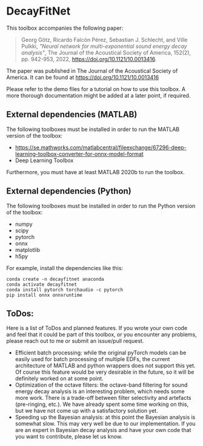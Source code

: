 # DecayFitNet
This toolbox accompanies the following paper:
>Georg Götz, Ricardo Falcón Pérez, Sebastian J. Schlecht, and Ville Pulkki, *"Neural network for multi-exponential sound energy decay analysis"*, The Journal of the Acoustical Society of America, 152(2), pp. 942-953, 2022, https://doi.org/10.1121/10.0013416.
 
The paper was published in The Journal of the Acoustical Society of America. It can be found at https://doi.org/10.1121/10.0013416

Please refer to the demo files for a tutorial on how to use this toolbox. A more thorough documentation might be added at a later point, if required. 

## External dependencies (MATLAB)
The following toolboxes must be installed in order to run the MATLAB version of the toolbox:
- https://se.mathworks.com/matlabcentral/fileexchange/67296-deep-learning-toolbox-converter-for-onnx-model-format
- Deep Learning Toolbox

Furthermore, you must have at least MATLAB 2020b to run the toolbox.

## External dependencies (Python)
The following toolboxes must be installed in order to run the Python version of the toolbox:
- numpy
- scipy
- pytorch
- onnx
- matplotlib
- h5py

For example, install the dependencies like this:
```
conda create -n decayfitnet anaconda
conda activate decayfitnet
conda install pytorch torchaudio -c pytorch
pip install onnx onnxruntime
```

## ToDos: 
Here is a list of ToDos and planned features. If you wrote your own code and feel that it could be part of this toolbox, or you encounter any problems, please reach out to me or submit an issue/pull request. 
- Efficient batch processing: while the original pyTorch models can be easily used for batch processing of multiple EDFs, the current architecture of MATLAB and python wrappers does not support this yet. Of course this feature would be very desirable in the future, so it will be definitely worked on at some point.
- Optimization of the octave filters: the octave-band filtering for sound energy decay analysis is an interesting problem, which needs some more work. There is a trade-off between filter selectivity and artefacts (pre-ringing, etc.). We have already spent some time working on this, but we have not come up with a satisfactory solution yet. 
- Speeding up the Bayesian analysis: at this point the Bayesian analysis is somewhat slow. This may very well be due to our implementation. If you are an expert in Bayesian decay analysis and have your own code that you want to contribute, please let us know.
